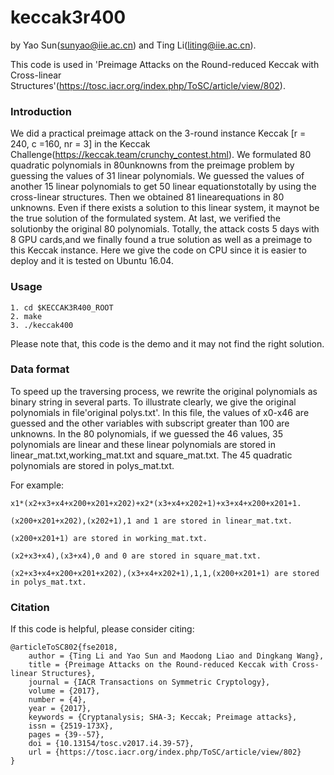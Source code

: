 # keccak3r400
by Yao Sun(sunyao@iie.ac.cn) and Ting Li(liting@iie.ac.cn). 

This code is used in 'Preimage Attacks on the Round-reduced Keccak with Cross-linear Structures'(https://tosc.iacr.org/index.php/ToSC/article/view/802). 
### Introduction
We did a practical preimage attack on the 3-round instance Keccak [r = 240, c =160, nr = 3] in the Keccak Challenge(https://keccak.team/crunchy_contest.html). 
We formulated 80 quadratic polynomials in 80unknowns from the preimage problem by guessing the values of 31 linear polynomials.
We guessed the values of another 15 linear polynomials to get 50 linear equationstotally by using the cross-linear structures.
Then we obtained 81 linearequations in 80 unknowns. 
Even if there exists a solution to this linear system, it maynot be the true solution of the formulated system.
At last, we verified the solutionby the original 80 polynomials. 
Totally, the attack costs 5 days with 8 GPU cards,and we finally found a true solution as well as a preimage to this Keccak instance.
Here we give the code on CPU since it is easier to deploy and it is tested on Ubuntu 16.04.
### Usage
```
1. cd $KECCAK3R400_ROOT
2. make
3. ./keccak400
```
Please note that, this code is the demo and it may not find the right solution.
### Data format
To speed up the traversing process, we rewrite the original polynomials as binary string in several parts. To illustrate clearly, we give 
the original polynomials in file'original polys.txt'. In this file, the values of x0-x46 are guessed and the other variables with subscript 
greater than 100 are unknowns. In the 80 polynomials, if we guessed the 46 values, 35 polynomials are linear and these linear polynomials 
are stored in linear_mat.txt,working_mat.txt and square_mat.txt. The 45 quadratic polynomials are stored in polys_mat.txt.

For example:
```
x1*(x2+x3+x4+x200+x201+x202)+x2*(x3+x4+x202+1)+x3+x4+x200+x201+1.

(x200+x201+x202),(x202+1),1 and 1 are stored in linear_mat.txt.

(x200+x201+1) are stored in working_mat.txt.

(x2+x3+x4),(x3+x4),0 and 0 are stored in square_mat.txt.

(x2+x3+x4+x200+x201+x202),(x3+x4+x202+1),1,1,(x200+x201+1) are stored in polys_mat.txt.
```
### Citation

If this code is helpful, please consider citing:
```
@articleToSC802{fse2018,
	author = {Ting Li and Yao Sun and Maodong Liao and Dingkang Wang},
	title = {Preimage Attacks on the Round-reduced Keccak with Cross-linear Structures},
	journal = {IACR Transactions on Symmetric Cryptology},
	volume = {2017},
	number = {4},
	year = {2017},
	keywords = {Cryptanalysis; SHA-3; Keccak; Preimage attacks},
	issn = {2519-173X},
	pages = {39--57},
	doi = {10.13154/tosc.v2017.i4.39-57},
	url = {https://tosc.iacr.org/index.php/ToSC/article/view/802}
}
```
